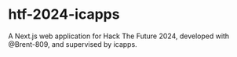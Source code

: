 # htf-2024-icapps
A Next.js web application for Hack The Future 2024, developed with @Brent-809, and supervised by icapps.
